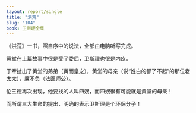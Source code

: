 ```yaml
---
layout: report/single
title: "洪荒"
slug: "104"
book: 卫斯理全集
---
```

《洪荒》一书，照自序中的说法，全部由电脑听写完成。

黄堂在上篇故事中很是受了委屈，卫斯理也很是内疚。

于牽扯出了黄堂的弟弟（黄而皇之），黄堂的母亲（说“姓白的都了不起”的那位老太太），廉不负（法医师公）。

伦三德再次出现，他要找的人叫四嫂，而四嫂很有可能就是黄堂的母亲！

而所谓三大生命的提出，明确的表示卫斯理是个环保分子！
